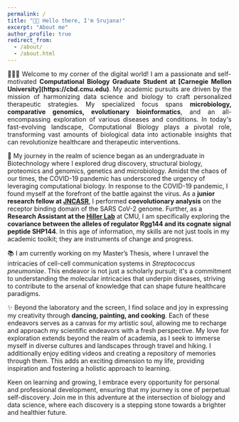```yaml
---
permalink: /
title: "👋🏼 Hello there, I'm Srujana!"
excerpt: "About me"
author_profile: true
redirect_from:
  - /about/
  - /about.html
---
```


<div style="text-align: justify">
👩🏾‍💻 Welcome to my corner of the digital world! I am a passionate and self-motivated <b>Computational Biology Graduate Student at [Carnegie Mellon University](https://cbd.cmu.edu)</b>. My academic pursuits are driven by the mission of harmonizing data science and biology to craft personalized therapeutic strategies. My specialized focus spans <b>microbiology, comparative genomics, evolutionary bioinformatics</b>, and an all-encompassing exploration of various diseases and conditions. In today's fast-evolving landscape, Computational Biology plays a pivotal role, transforming vast amounts of biological data into actionable insights that can revolutionize healthcare and therapeutic interventions.
</div>

🔬 My journey in the realm of science began as an undergraduate in Biotechnology where I explored drug discovery, structural biology, proteomics and genomics, genetics and microbiology. Amidst the chaos of our times, the COVID-19 pandemic has underscored the urgency of leveraging computational biology. In response to the COVID-19 pandemic, I found myself at the forefront of the battle against the virus. As a **junior research fellow at [JNCASR](https://www.jncasr.ac.in/research/research-units/theoretical-sciences-unit)**, I performed **coevolutionary analysis** on the receptor binding domain of the SARS CoV-2 genome. Further, as a **Research Assistant at the [Hiller Lab](https://www.bio.cmu.edu/labs/hiller/)** at CMU, I am specifically exploring the **covariance between the alleles of regulator Rgg144 and its cognate signal peptide SHP144**. In this age of information, my skills are not just tools in my academic toolkit; they are instruments of change and progress.

📚 I am currently working on my Master’s Thesis, where I unravel the intricacies of cell-cell communication systems in <em>Streptococcus pneumoniae</em>. This endeavor is not just a scholarly pursuit; it's a commitment to understanding the molecular intricacies that underpin diseases, striving to contribute to the arsenal of knowledge that can shape future healthcare paradigms.

✨ Beyond the laboratory and the screen, I find solace and joy in expressing my creativity through **dancing, painting, and cooking**. Each of these endeavors serves as a canvas for my artistic soul, allowing me to recharge and approach my scientific endeavors with a fresh perspective. My love for exploration extends beyond the realm of academia, as I seek to immerse myself in diverse cultures and landscapes through travel and hiking. I additionally enjoy editing videos and creating a repository of memories through them. This adds an exciting dimension to my life, providing inspiration and fostering a holistic approach to learning.

Keen on learning and growing, I embrace every opportunity for personal and professional development, ensuring that my journey is one of perpetual self-discovery. Join me in this adventure at the intersection of biology and data science, where each discovery is a stepping stone towards a brighter and healthier future.
